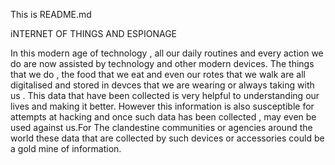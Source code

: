 This is README.md


iNTERNET OF THINGS AND ESPIONAGE

  In this modern age of technology , all our daily routines and every action we do are now assisted by technology and other modern devices.
The things that we do , the food that we eat and even our rotes that we walk are all digitalised and stored in devces that we are wearing or 
always taking with us . This data that have been collected is very helpful to understanding our lives and making it better. However this information
is also susceptible for attempts at hacking and once such data has been collected , may even be used against us.For The clandestine communities or agencies
around the world these data that are collected by such devices or accessories could be a gold mine of information.
